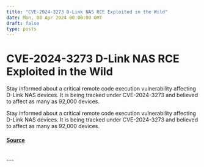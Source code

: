 ```yaml
---
title: "CVE-2024-3273 D-Link NAS RCE Exploited in the Wild"
date: Mon, 08 Apr 2024 00:00:00 GMT
draft: false
type: posts
---
```

# CVE-2024-3273 D-Link NAS RCE Exploited in the Wild





Stay informed about a critical remote code execution vulnerability affecting D-Link NAS devices. It is being tracked under CVE-2024-3273 and believed to affect as many as 92,000 devices.

Stay informed about a critical remote code execution vulnerability affecting D-Link NAS devices. It is being tracked under CVE-2024-3273 and believed to affect as many as 92,000 devices.

#### [Source](https://www.greynoise.io/blog/cve-2024-3273-d-link-nas-rce-exploited-in-the-wild)

<br/>
---
